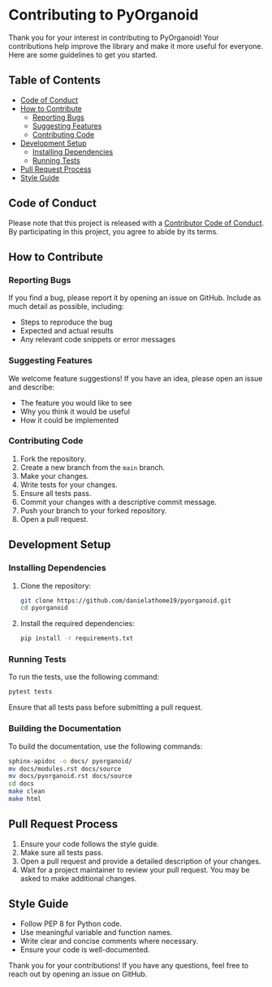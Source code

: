 # Contributing to PyOrganoid

Thank you for your interest in contributing to PyOrganoid! Your contributions help improve the library and make it more useful for everyone. Here are some guidelines to get you started.

## Table of Contents

- [Code of Conduct](#code-of-conduct)
- [How to Contribute](#how-to-contribute)
  - [Reporting Bugs](#reporting-bugs)
  - [Suggesting Features](#suggesting-features)
  - [Contributing Code](#contributing-code)
- [Development Setup](#development-setup)
  - [Installing Dependencies](#installing-dependencies)
  - [Running Tests](#running-tests)
- [Pull Request Process](#pull-request-process)
- [Style Guide](#style-guide)

## Code of Conduct

Please note that this project is released with a [Contributor Code of Conduct](CODE_OF_CONDUCT.md). By participating in this project, you agree to abide by its terms.

## How to Contribute

### Reporting Bugs

If you find a bug, please report it by opening an issue on GitHub. Include as much detail as possible, including:
- Steps to reproduce the bug
- Expected and actual results
- Any relevant code snippets or error messages

### Suggesting Features

We welcome feature suggestions! If you have an idea, please open an issue and describe:
- The feature you would like to see
- Why you think it would be useful
- How it could be implemented

### Contributing Code

1. Fork the repository.
2. Create a new branch from the `main` branch.
3. Make your changes.
4. Write tests for your changes.
5. Ensure all tests pass.
6. Commit your changes with a descriptive commit message.
7. Push your branch to your forked repository.
8. Open a pull request.

## Development Setup

### Installing Dependencies

1. Clone the repository:
    ```sh
    git clone https://github.com/danielathome19/pyorganoid.git
    cd pyorganoid
    ```

2. Install the required dependencies:
    ```sh
    pip install -r requirements.txt
    ```

### Running Tests

To run the tests, use the following command:
```sh
pytest tests
```

Ensure that all tests pass before submitting a pull request.


### Building the Documentation

To build the documentation, use the following commands:
```sh
sphinx-apidoc -o docs/ pyorganoid/
mv docs/modules.rst docs/source
mv docs/pyorganoid.rst docs/source
cd docs
make clean
make html
```


## Pull Request Process

1. Ensure your code follows the style guide.
2. Make sure all tests pass.
3. Open a pull request and provide a detailed description of your changes.
4. Wait for a project maintainer to review your pull request. You may be asked to make additional changes.

## Style Guide

* Follow PEP 8 for Python code.
* Use meaningful variable and function names.
* Write clear and concise comments where necessary.
* Ensure your code is well-documented.

Thank you for your contributions! If you have any questions, feel free to reach out by opening an issue on GitHub.
